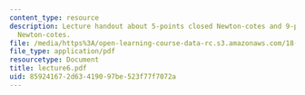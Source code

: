 ```yaml
---
content_type: resource
description: Lecture handout about 5-points closed Newton-cotes and 9-points closed
  Newton-cotes.
file: /media/https%3A/open-learning-course-data-rc.s3.amazonaws.com/18-330-introduction-to-numerical-analysis-spring-2004/859241672d63419097be523f77f7072a_lecture6.pdf
file_type: application/pdf
resourcetype: Document
title: lecture6.pdf
uid: 85924167-2d63-4190-97be-523f77f7072a
---
```

